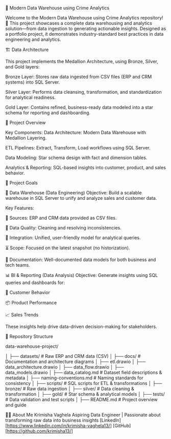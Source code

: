 🚓 Modern Data Warehouse using Crime Analytics

Welcome to the Modern Data Warehouse using Crime Analytics repository! 🚀
This project showcases a complete data warehousing and analytics solution—from data ingestion to generating actionable insights. Designed as a portfolio project, it demonstrates industry-standard best practices in data engineering and analytics.

🏗️ Data Architecture

This project implements the Medallion Architecture, using Bronze, Silver, and Gold layers:

Bronze Layer: Stores raw data ingested from CSV files (ERP and CRM systems) into SQL Server.

Silver Layer: Performs data cleansing, transformation, and standardization for analytical readiness.

Gold Layer: Contains refined, business-ready data modeled into a star schema for reporting and dashboarding.

📖 Project Overview

Key Components:
Data Architecture: Modern Data Warehouse with Medallion Layering.

ETL Pipelines: Extract, Transform, Load workflows using SQL Server.

Data Modeling: Star schema design with fact and dimension tables.

Analytics & Reporting: SQL-based insights into customer, product, and sales behavior.

🚀 Project Goals

🧱 Data Warehouse (Data Engineering)
Objective: Build a scalable warehouse in SQL Server to unify and analyze sales and customer data.

Key Features:

📂 Sources: ERP and CRM data provided as CSV files.

🧹 Data Quality: Cleaning and resolving inconsistencies.

🔗 Integration: Unified, user-friendly model for analytical queries.

⏳ Scope: Focused on the latest snapshot (no historization).

📄 Documentation: Well-documented data models for both business and tech teams.

📊 BI & Reporting (Data Analysis)
Objective: Generate insights using SQL queries and dashboards for:

👥 Customer Behavior

📦 Product Performance

📈 Sales Trends

These insights help drive data-driven decision-making for stakeholders.

📂 Repository Structure

data-warehouse-project/

│
├── datasets/                           # Raw ERP and CRM data (CSV)
│
├── docs/                               # Documentation and architecture diagrams
│   ├── etl.drawio
│   ├── data_architecture.drawio
│   ├── data_flow.drawio
│   ├── data_models.drawio
│   ├── data_catalog.md                 # Dataset field descriptions & metadata
│   ├── naming-conventions.md           # Naming standards for consistency
│
├── scripts/                            # SQL scripts for ETL & transformations
│   ├── bronze/                         # Raw data ingestion
│   ├── silver/                         # Data cleaning & transformation
│   ├── gold/                           # Star schema & analytical models
│
├── tests/                              # Data validation and test scripts
│
├── README.md                           # Project overview and guide

👩‍💻 About Me
Krimisha Vaghela
Aspiring Data Engineer | Passionate about transforming raw data into business insights
[LinkedIn] [https://www.linkedin.com/in/krimisha-vaghela13/]
[GitHub] [https://github.com/krimisha13/]
